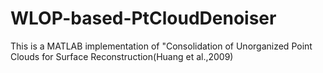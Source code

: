 # WLOP-based-PtCloudDenoiser
This is a MATLAB implementation of "Consolidation of Unorganized Point Clouds for Surface Reconstruction(Huang et al.,2009)
